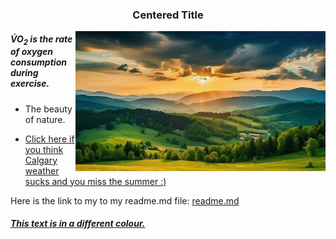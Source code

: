 ### <p align="center"> Centered Title </p>

<p> <img align="right" width="400" height "300" src="https://github.com/ABarpaga/KNES381/blob/main/mountain-countryside-landscape-at-sunset-dramatic-sky-over-a-distant-valley-green-fields-and-trees-on-hill-beautiful-natural-landscapes-of-the-carpathians-generative-ai-variation-8-photo.jpg" </p>

##### <p align=left> <span>V&#775;</span>O<sub>2</sub> is the rate of oxygen consumption during exercise. </p>
* The beauty of nature.
+ [Click here if you think Calgary weather sucks and you miss the summer :)](https://github.com/ABarpaga/KNES381/blob/main/35072573-beautiful-bright-day-summer-scenery-lake-and-trees.jpg)

Here is the link to my to my readme.md file: [readme.md](https://github.com/ABarpaga/KNES381/blob/main/readme.md)

##### [This text is in a different colour.]()

